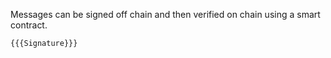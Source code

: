 Messages can be signed off chain and then verified on chain using a smart contract.


```solidity
{{{Signature}}}
```
